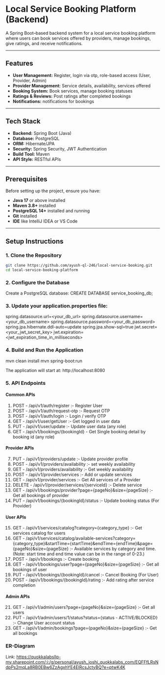 # Local Service Booking Platform (Backend)

A Spring Boot–based backend system for a local service booking platform where users can book services offered by providers, manage bookings, give ratings, and receive notifications.

---

## Features
- **User Management:** Register, login via otp, role-based access (User, Provider, Admin)
- **Provider Management:** Service details, availability, services offered
- **Booking System:** Book services, manage booking statuses
- **Ratings & Reviews:** Post ratings after completed bookings
- **Notifications:** notifications for bookings

---

## Tech Stack
- **Backend:** Spring Boot (Java)
- **Database:** PostgreSQL
- **ORM:** Hibernate/JPA
- **Security:** Spring Security, JWT Authentication
- **Build Tool:** Maven
- **API Style:** RESTful APIs

---

## Prerequisites
Before setting up the project, ensure you have:
- **Java 17** or above installed
- **Maven 3.8+** installed
- **PostgreSQL 14+** installed and running
- **Git** installed
- **IDE** like IntelliJ IDEA or VS Code

---

## Setup Instructions

### 1. Clone the Repository
```bash
git clone https://github.com/ayush-ql-246/local-service-booking.git
cd local-service-booking-platform
```

### 2. Configure the Database

Create a PostgreSQL database:
CREATE DATABASE service_booking_db;

### 3. Update your application.properties file:
spring.datasource.url=<your_db_url>
spring.datasource.username=<your_db_username>
spring.datasource.password=<your_db_password>
spring.jpa.hibernate.ddl-auto=update
spring.jpa.show-sql=true
jwt.secret=<your_jwt_secret_key>
jwt.expiration=<jwt_expiration_time_in_milliseconds>

### 4. Build and Run the Application
mvn clean install
mvn spring-boot:run

The application will start at: http://localhost:8080


### 5. API Endpoints

#### Common APIs
1) POST - /api/v1/auth/register :- Register User
2) POST - /api/v1/auth/request-otp :- Request OTP
3) POST - /api/v1/auth/login :- Login / verify OTP
4) GET - /api/v1/user/getUser :- Get logged in user data
5) PUT - /api/v1/user/update :- Update user data (any role)
6) GET - /api/v1/bookings/{bookingId} - Get Single booking detail by booking id (any role)

#### Provider APIs
7) PUT - /api/v1/providers/update :- Update provider profile
8) POST - /api/v1/providers/availability :- set weekly availability
9) GET - /api/v1/providers/availability :- Get weekly availability
10) POST - /api/v1/provider/services :- Add or update services
11) GET - /api/v1/provider/services :- Get All services of a Provider
12) DELETE - /api/v1/provider/services/{serviceId} :- Delete service
13) GET - /api/v1/bookings/provider?page={pageNo}&size={pageSize} :- Get all bookings of provider
14) PUT - /api/v1/bookings/{bookingId}/status :- Update booking status (For Provider)

#### User APIs
15) GET - /api/v1/services/catalog?category={category_type} :- Get services catalog for users
16) GET - /api/v1/services/catalog/available-services?category={category_type}&startTime={startTime}&endTime={endTime}&page={pageNo}&size={pageSize} :- Available services by category and time. (Note: start time and end time value can be in the range of 0-23.)
17) POST - /api/v1/bookings :- Create booking
18) GET - /api/v1/bookings/user?page={pageNo}&size={pageSize} :- Get all bookings of user
19) PUT - /api/v1/bookings/{bookingId}/cancel :- Cancel Booking (For User)
20) POST - /api/v1/bookings/{bookingId}/rating :- Add rating after service completion

#### Admin APIs
21) GET - /api/v1/admin/users?page={pageNo}&size={pageSize} :- Get all users
22) PUT - /api/v1/admin/users/1/status?status={status - ACTIVE/BLOCKED} :- Change User account status
23) GET - /api/v1/admin/bookings?page={pageNo}&size={pageSize} :- Get all bookings

### ER-Diagram
Link: https://quokkalabsllp-my.sharepoint.com/:i:/g/personal/ayush_joshi_quokkalabs_com/EQFFfLRsNdpPs2mqLa8RB0EBw6ZzAgxhYE4EIRcsJctyBQ?e=ptwK4K